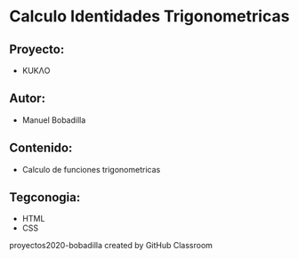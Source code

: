 # Calculo Identidades Trigonometricas

## Proyecto:
- KUKΛO

## Autor:
- Manuel Bobadilla

## Contenido: 
- Calculo de funciones trigonometricas

## Tegconogia: 
- HTML 
- CSS

proyectos2020-bobadilla created by GitHub Classroom
